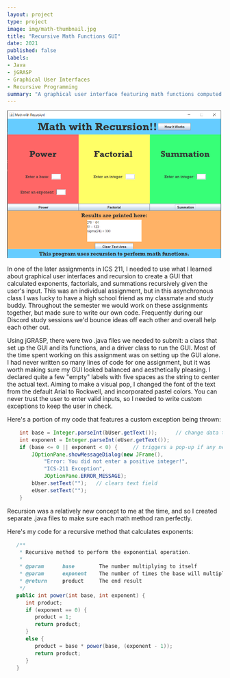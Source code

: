 ```yaml
---
layout: project
type: project
image: img/math-thumbnail.jpg
title: "Recursive Math Functions GUI"
date: 2021
published: false
labels:
- Java
- jGRASP
- Graphical User Interfaces
- Recursive Programming
summary: "A graphical user interface featuring math functions computed recursively written in Java for ICS 211."
---
```


<img width="500px" class="rounded float-start pe-4" src="../img/recursive-gui.png">

In one of the later assignments in ICS 211, I needed to use what I learned about graphical user interfaces and recursion to create a GUI that calculated exponents, factorials, and summations recursively given the user's input. This was an individual assignment, but in this asynchronous class I was lucky to have a high school friend as my classmate and study buddy. Throughout the semester we would work on these assignments together, but made sure to write our own code. Frequently during our Discord study sessions we'd bounce ideas off each other and overall help each other out. 

Using jGRASP, there were two .java files we needed to submit: a class that set up the GUI and its functions, and a driver class to run the GUI. Most of the time spent working on this assignment was on setting up the GUI alone. I had never written so many lines of code for one assignment, but it was worth making sure my GUI looked balanced and aesthetically pleasing. I declared quite a few "empty" labels with five spaces as the string to center the actual text. Aiming to make a visual pop, I changed the font of the text from the default Arial to Rockwell, and incorporated pastel colors. You can never trust the user to enter valid inputs, so I needed to write custom exceptions to keep the user in check. 

Here's a portion of my code that features a custom exception being thrown:

```java
    int base = Integer.parseInt(bUser.getText());      // change data type to int
    int exponent = Integer.parseInt(eUser.getText());
    if (base <= 0 || exponent < 0) {     // triggers a pop-up if any negative int is entered
        JOptionPane.showMessageDialog(new JFrame(),
            "Error: You did not enter a positive integer!",
            "ICS-211 Exception",
            JOptionPane.ERROR_MESSAGE);
        bUser.setText("");   // clears text field
        eUser.setText("");
    }
```

Recursion was a relatively new concept to me at the time, and so I created separate .java files to make sure each math method ran perfectly. 

Here's my code for a recursive method that calculates exponents:

```java
   /**
    * Recursive method to perform the exponential operation.
    *
    * @param      base        The number multiplying to itself
    * @param      exponent    The number of times the base will multiply itself
    * @return     product     The end result
    */
   public int power(int base, int exponent) {
      int product;
      if (exponent == 0) {
         product = 1;
         return product;
      }
      else {
         product = base * power(base, (exponent - 1));
         return product;
      }
   }
```